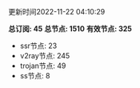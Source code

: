 更新时间2022-11-22 04:10:29

**总订阅: 45**
**总节点: 1510**
**有效节点: 325**
- ssr节点: 23
- v2ray节点: 245
- trojan节点: 49
- ss节点: 8
